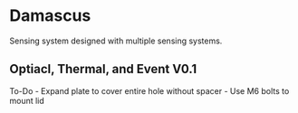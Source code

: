 # Damascus
Sensing system designed with multiple sensing systems.

## Optiacl, Thermal, and Event V0.1
To-Do 
    - Expand plate to cover entire hole without spacer
    - Use M6 bolts to mount lid 


